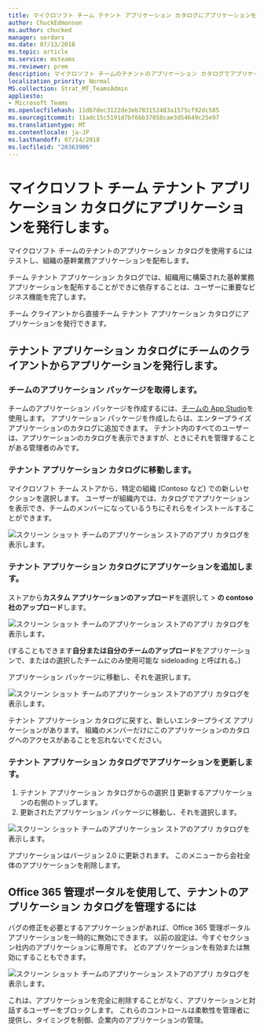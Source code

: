 ```yaml
---
title: マイクロソフト チーム テナント アプリケーション カタログにアプリケーションを発行します。
author: ChuckEdmonson
ms.author: chucked
manager: serdars
ms.date: 07/13/2018
ms.topic: article
ms.service: msteams
ms.reviewer: prem
description: マイクロソフト チームのテナントのアプリケーション カタログでアプリケーションを発行するためのガイダンスです。
localization_priority: Normal
MS.collection: Strat_MT_TeamsAdmin
appliesto:
- Microsoft Teams
ms.openlocfilehash: 11db7dec3122de3eb783152483a1575cf92dc585
ms.sourcegitcommit: 11adc15c5191d7bf6bb37058cae3d54649c25e97
ms.translationtype: MT
ms.contentlocale: ja-JP
ms.lasthandoff: 07/14/2018
ms.locfileid: "20363906"
---
```

<a name="publish-apps-to-the-microsoft-teams-tenant-apps-catalog"></a>マイクロソフト チーム テナント アプリケーション カタログにアプリケーションを発行します。
=======================================================

マイクロソフト チームのテナントのアプリケーション カタログを使用するにはテストし、組織の基幹業務アプリケーションを配布します。 

チーム テナント アプリケーション カタログでは、組織用に構築された基幹業務アプリケーションを配布することができに依存することは、ユーザーに重要なビジネス機能を完了します。 
 
チーム クライアントから直接チーム テナント アプリケーション カタログにアプリケーションを発行できます。

## <a name="publish-an-app-to-the-tenant-apps-catalog-from-the-teams-client"></a>テナント アプリケーション カタログにチームのクライアントからアプリケーションを発行します。

### <a name="get-a-teams-app-package"></a>チームのアプリケーション パッケージを取得します。

チームのアプリケーション パッケージを作成するには、[チームの App Studio](https://docs.microsoft.com/en-us/microsoftteams/platform/get-started/get-started-app-studio)を使用します。 アプリケーション パッケージを作成したらは、エンタープライズ アプリケーションのカタログに追加できます。 テナント内のすべてのユーザーは、アプリケーションのカタログを表示できますが、ときにそれを管理することがある管理者のみです。

### <a name="go-to-the-tenant-apps-catalog"></a>テナント アプリケーション カタログに移動します。

マイクロソフト チーム ストアから、特定の組織 (Contoso など) での新しいセクションを選択します。 ユーザーが組織内では、カタログでアプリケーションを表示でき、チームのメンバーになっているうちにそれらをインストールすることができます。 

![スクリーン ショット チームのアプリケーション ストアのアプリ カタログを表示します。](media/private-app-store-teams-image01.png)

### <a name="add-an-app-to-the-tenant-apps-catalog"></a>テナント アプリケーション カタログにアプリケーションを追加します。

ストアから**カスタム アプリケーションのアップロード**を選択して > **の contoso 社のアップロード**します。

![スクリーン ショット チームのアプリケーション ストアのアプリ カタログを表示します。](media/private-app-store-teams-image02.png)

(することもできます**自分または自分のチームのアップロード**をアプリケーションで、またはの選択したチームにのみ使用可能な sideloading と呼ばれる。) 

アプリケーション パッケージに移動し、それを選択します。

![スクリーン ショット チームのアプリケーション ストアのアプリ カタログを表示します。](media/private-app-store-teams-image03.png)

テナント アプリケーション カタログに戻すと、新しいエンタープライズ アプリケーションがあります。 組織のメンバーだけにこのアプリケーションのカタログへのアクセスがあることを忘れないでください。

### <a name="update-an-app-in-the-tenant-apps-catalog"></a>テナント アプリケーション カタログでアプリケーションを更新します。

1. テナント アプリケーション カタログからの選択 [**]** 更新するアプリケーションの右側のトップします。
2. 更新されたアプリケーション パッケージに移動し、それを選択します。

![スクリーン ショット チームのアプリケーション ストアのアプリ カタログを表示します。](media/private-app-store-teams-image04.png)

アプリケーションはバージョン 2.0 に更新されます。 このメニューから会社全体のアプリケーションを削除します。

## <a name="use-the-office-365-admin-portal-to-manage-the-tenant-apps-catalog"></a>Office 365 管理ポータルを使用して、テナントのアプリケーション カタログを管理するには

バグの修正を必要とするアプリケーションがあれば、Office 365 管理ポータル アプリケーションを一時的に無効にできます。 以前の設定は、今すぐセクション社内のアプリケーションに専用です。 どのアプリケーションを有効または無効にすることもできます。

![スクリーン ショット チームのアプリケーション ストアのアプリ カタログを表示します。](media/private-app-store-teams-image05.png)

これは、アプリケーションを完全に削除することがなく、アプリケーションと対話するユーザーをブロックします。 これらのコントロールは柔軟性を管理者に提供し、タイミングを制御、企業内のアプリケーションの管理。 


